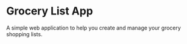# Grocery List App

A simple web application to help you create and manage your grocery shopping lists.
